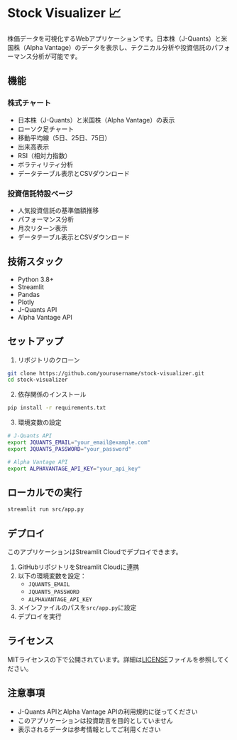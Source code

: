 # Stock Visualizer 📈

株価データを可視化するWebアプリケーションです。日本株（J-Quants）と米国株（Alpha Vantage）のデータを表示し、テクニカル分析や投資信託のパフォーマンス分析が可能です。

## 機能

### 株式チャート
- 日本株（J-Quants）と米国株（Alpha Vantage）の表示
- ローソク足チャート
- 移動平均線（5日、25日、75日）
- 出来高表示
- RSI（相対力指数）
- ボラティリティ分析
- データテーブル表示とCSVダウンロード

### 投資信託特設ページ
- 人気投資信託の基準価額推移
- パフォーマンス分析
- 月次リターン表示
- データテーブル表示とCSVダウンロード

## 技術スタック

- Python 3.8+
- Streamlit
- Pandas
- Plotly
- J-Quants API
- Alpha Vantage API

## セットアップ

1. リポジトリのクローン
```bash
git clone https://github.com/yourusername/stock-visualizer.git
cd stock-visualizer
```

2. 依存関係のインストール
```bash
pip install -r requirements.txt
```

3. 環境変数の設定
```bash
# J-Quants API
export JQUANTS_EMAIL="your_email@example.com"
export JQUANTS_PASSWORD="your_password"

# Alpha Vantage API
export ALPHAVANTAGE_API_KEY="your_api_key"
```

## ローカルでの実行

```bash
streamlit run src/app.py
```

## デプロイ

このアプリケーションはStreamlit Cloudでデプロイできます。

1. GitHubリポジトリをStreamlit Cloudに連携
2. 以下の環境変数を設定：
   - `JQUANTS_EMAIL`
   - `JQUANTS_PASSWORD`
   - `ALPHAVANTAGE_API_KEY`
3. メインファイルのパスを`src/app.py`に設定
4. デプロイを実行

## ライセンス

MITライセンスの下で公開されています。詳細は[LICENSE](LICENSE)ファイルを参照してください。

## 注意事項

- J-Quants APIとAlpha Vantage APIの利用規約に従ってください
- このアプリケーションは投資助言を目的としていません
- 表示されるデータは参考情報としてご利用ください
